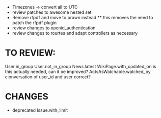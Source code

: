 * Timezones -> convert all to UTC
* review patches to awesome nested set
* Remove rfpdf and move to prawn instead
** this removes the need to patch the rfpdf plugin
* review changes to openid_authentication
* review changes to rourtes and adapt controllers as necessary

TO REVIEW:
==========

User.in_group
User.not_in_group
News.latest
WikiPage.with_updated_on is this actually needed, can it be improved?
ActsAsWatchable.watched_by cionversation of user_id and user correct?

CHANGES
=======

* deprecated Issue.with_limit
